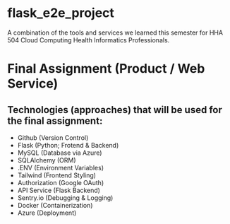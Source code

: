 # flask_e2e_project
A combination of the tools and services we learned this semester for HHA 504 Cloud Computing Health Informatics Professionals. 

# Final Assignment (Product / Web Service)

## Technologies (approaches) that will be used for the final assignment:  
- Github (Version Control)
- Flask (Python; Frotend & Backend)
- MySQL (Database via Azure)
- SQLAlchemy (ORM)
- .ENV (Environment Variables)
- Tailwind (Frontend Styling)
- Authorization (Google OAuth)
- API Service (Flask Backend)
- Sentry.io (Debugging & Logging)
- Docker (Containerization)
- Azure (Deployment)

